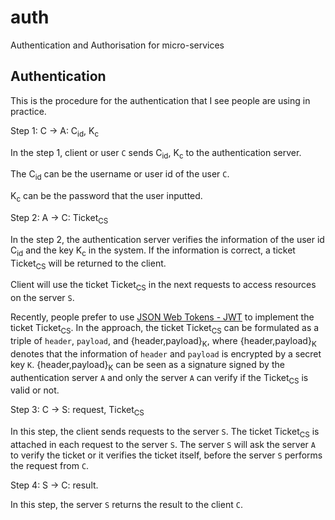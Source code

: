 # auth
Authentication and Authorisation for micro-services

## Authentication

This is the procedure for the authentication that I see people are using in practice.

Step 1: C -> A: C<sub>id</sub>, K<sub>c</sub> 

In the step 1, client or user `C` sends C<sub>id</sub>, K<sub>c</sub> to the authentication server.

The C<sub>id</sub> can be the username or user id of the user `C`.

K<sub>c</sub> can be the password that the user inputted.

Step 2: A -> C: Ticket<sub>CS</sub>

In the step 2, the authentication server verifies the information of the user id C<sub>id</sub> and the key K<sub>c</sub> in the system. If the information is correct, a ticket Ticket<sub>CS</sub> will be returned to the client.

Client will use the ticket Ticket<sub>CS</sub> in the next requests to access resources on the server `S`.

Recently, people prefer to use [JSON Web Tokens - JWT](https://jwt.io) to implement the ticket Ticket<sub>CS</sub>.
In the approach, the ticket Ticket<sub>CS</sub> can be formulated as a triple of `header`, `payload`, and {header,payload}<sub>K</sub>, where {header,payload}<sub>K</sub> denotes that the information of `header` and `payload` is encrypted by a secret key `K`.
{header,payload}<sub>K</sub> can be seen as a signature signed by the authentication server `A` and only the server `A` can verify if the Ticket<sub>CS</sub> is valid or not.

Step 3: C -> S: request, Ticket<sub>CS</sub>

In this step, the client sends requests to the server `S`. The ticket Ticket<sub>CS</sub> is attached in each request to the server `S`. The server `S` will ask the server `A` to verify the ticket or it verifies the ticket itself, before the server `S` performs the request from `C`.

Step 4: S -> C: result.

In this step, the server `S` returns the result to the client `C`.

